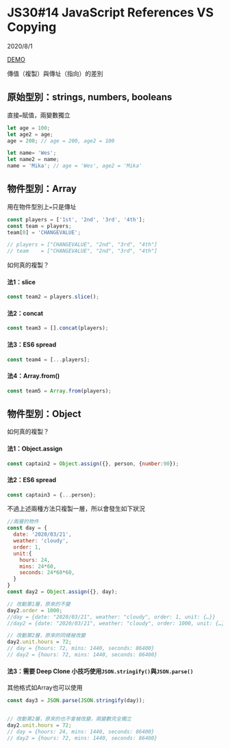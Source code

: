 # JS30#14 JavaScript References VS Copying
2020/8/1

[DEMO](https://gbuzz45.github.io/gbuzz45-JS30-demo/14_JavaScriptReferencesVSCopying/)

傳值（複製）與傳址（指向）的差別

## 原始型別：strings, numbers, booleans
直接`=`賦值，兩變數獨立
```javascript
let age = 100;
let age2 = age;
age = 200; // age = 200, age2 = 100

let name= 'Wes';
let name2 = name;
name = 'Mika'; // age = 'Wes', age2 = 'Mika'

```

## 物件型別：Array
用在物件型別上`=`只是傳址
```javascript
const players = ['1st', '2nd', '3rd', '4th'];
const team = players;
team[0] = 'CHANGEVALUE';

// players = ["CHANGEVALUE", "2nd", "3rd", "4th"]
// team    = ["CHANGEVALUE", "2nd", "3rd", "4th"]
```

如何真的複製？
#### 法1：slice
```javascript
const team2 = players.slice();
```

#### 法2：concat
```javascript
const team3 = [].concat(players);
```

#### 法3：ES6 spread
```javascript
const team4 = [...players];
```

#### 法4：Array.from() 
```javascript
const team5 = Array.from(players);
```

## 物件型別：Object

如何真的複製？
#### 法1：Object.assign
```javascript
const captain2 = Object.assign({}, person, {number:90});
```

#### 法2：ES6 spread
```javascript
const captain3 = {...person};
```

不過上述兩種方法只複製一層，所以會發生如下狀況

```javascript
//兩層的物件
const day = {
  date: '2020/03/21',
  weather: 'cloudy',
  order: 1,
  unit:{
    hours: 24,
    mins: 24*60,
    seconds: 24*60*60,
  }
}
const day2 = Object.assign({}, day);

// 改動第1層，原來的不變
day2.order = 1000; 
//day = {date: "2020/03/21", weather: "cloudy", order: 1, unit: {…}}
//day2 = {date: "2020/03/21", weather: "cloudy", order: 1000, unit: {…}}

// 改動第2層，原來的同樣被改變
day2.unit.hours = 72;
// day = {hours: 72, mins: 1440, seconds: 86400}
// day2 = {hours: 72, mins: 1440, seconds: 86400}

```

#### 法3：需要 Deep Clone 小技巧使用`JSON.stringify()`與`JSON.parse()`
其他格式如Array也可以使用
```javascript
const day3 = JSON.parse(JSON.stringify(day));


// 改動第2層，原來的也不會被改變，兩變數完全獨立
day2.unit.hours = 72;
// day = {hours: 24, mins: 1440, seconds: 86400}
// day2 = {hours: 72, mins: 1440, seconds: 86400}

```

